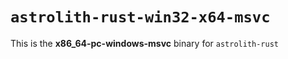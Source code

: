 # `astrolith-rust-win32-x64-msvc`

This is the **x86_64-pc-windows-msvc** binary for `astrolith-rust`
